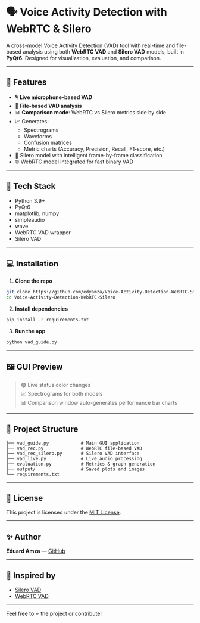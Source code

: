 # 🗣️ Voice Activity Detection with WebRTC & Silero

A cross-model Voice Activity Detection (VAD) tool with real-time and file-based analysis using both **WebRTC VAD** and **Silero VAD** models, built in **PyQt6**. Designed for visualization, evaluation, and comparison.

---

## 🚀 Features

- 🎙️ **Live microphone-based VAD**
- 📂 **File-based VAD analysis**
- 📊 **Comparison mode**: WebRTC vs Silero metrics side by side
- 📈 Generates:
  - Spectrograms
  - Waveforms
  - Confusion matrices
  - Metric charts (Accuracy, Precision, Recall, F1-score, etc.)
- 🧠 Silero model with intelligent frame-by-frame classification
- 🌐 WebRTC model integrated for fast binary VAD

---

## 🧰 Tech Stack

- Python 3.9+
- PyQt6
- matplotlib, numpy
- simpleaudio
- wave
- WebRTC VAD wrapper
- Silero VAD

---

## 💻 Installation

1. **Clone the repo**

```bash
git clone https://github.com/edyamza/Voice-Activity-Detection-WebRTC-Silero.git
cd Voice-Activity-Detection-WebRTC-Silero
```

2. **Install dependencies**

```bash
pip install -r requirements.txt
```

3. **Run the app**

```bash
python vad_guide.py
```

---

## 🖼️ GUI Preview

> 🟢 Live status color changes  
> 📈 Spectrograms for both models  
> 📊 Comparison window auto-generates performance bar charts



---

## 📁 Project Structure

```
├── vad_guide.py            # Main GUI application
├── vad_rec.py              # WebRTC file-based VAD
├── vad_rec_silero.py       # Silero VAD interface
├── vad_live.py             # Live audio processing
├── evaluation.py           # Metrics & graph generation
├── output/                 # Saved plots and images
└── requirements.txt
```

---

## 📄 License

This project is licensed under the [MIT License](LICENSE).

---

## ✨ Author

**Eduard Amza** — [GitHub](https://github.com/edyamza)

---

## 🧠 Inspired by

- [Silero VAD](https://github.com/snakers4/silero-vad)
- [WebRTC VAD](https://github.com/wiseman/py-webrtcvad)

---

Feel free to ⭐ the project or contribute!
